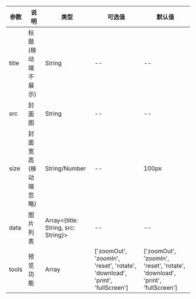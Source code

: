 |参数|说明|类型|可选值|默认值|
|----|----|----|----|----|
|title|标题 (移动端不展示)|String|--|--|
|src|封面图|String|--|--|
|size|封面宽高 (移动端忽略)|String/Number|--|100px|
|data|图片列表|Array<{title: String, src: String}>|--|--|
|tools|预览功能|Array|['zoomOut', 'zoomIn', 'reset', 'rotate', 'download', 'print', 'fullScreen']|['zoomOut', 'zoomIn', 'reset', 'rotate', 'download', 'print', 'fullScreen']|
